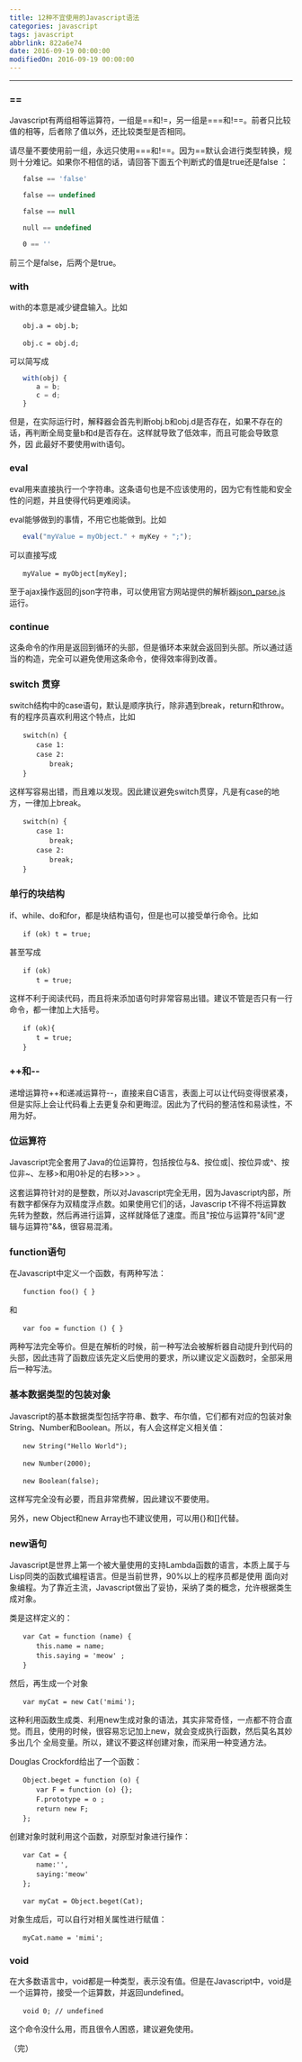 ```yaml
---
title: 12种不宜使用的Javascript语法
categories: javascript
tags: javascript
abbrlink: 822a6e74
date: 2016-09-19 00:00:00
modifiedOn: 2016-09-19 00:00:00
---
```


------------

### ==

Javascript有两组相等运算符，一组是==和!=，另一组是===和!==。前者只比较值的相等，后者除了值以外，还比较类型是否相同。

请尽量不要使用前一组，永远只使用===和!==。因为==默认会进行类型转换，规则十分难记。如果你不相信的话，请回答下面五个判断式的值是true还是false
：
```javascript
　　false == 'false'

　　false == undefined

　　false == null

　　null == undefined

　　0 == ''
```
前三个是false，后两个是true。

<!--more-->

### with

with的本意是减少键盘输入。比如
```
　　obj.a = obj.b;

　　obj.c = obj.d;
```
可以简写成
```javascript
　　with(obj) {  
　　　　a = b;  
　　　　c = d;  
　　}
```
但是，在实际运行时，解释器会首先判断obj.b和obj.d是否存在，如果不存在的话，再判断全局变量b和d是否存在。这样就导致了低效率，而且可能会导致意外，因
此最好不要使用with语句。

### eval

eval用来直接执行一个字符串。这条语句也是不应该使用的，因为它有性能和安全性的问题，并且使得代码更难阅读。

eval能够做到的事情，不用它也能做到。比如
```javascript
　　eval("myValue = myObject." + myKey + ";");
```

可以直接写成
```
　　myValue = myObject[myKey];
```
至于ajax操作返回的json字符串，可以使用官方网站提供的解析器[json_parse.js][1]运行。

### continue

这条命令的作用是返回到循环的头部，但是循环本来就会返回到头部。所以通过适当的构造，完全可以避免使用这条命令，使得效率得到改善。

### switch 贯穿

switch结构中的case语句，默认是顺序执行，除非遇到break，return和throw。有的程序员喜欢利用这个特点，比如
```
　　switch(n) {  
　　　　case 1:  
　　　　case 2:  
　　　　　　break;  
　　}
```
这样写容易出错，而且难以发现。因此建议避免switch贯穿，凡是有case的地方，一律加上break。
```
　　switch(n) {  
　　　　case 1:  
　　　　　　break;  
　　　　case 2:  
　　　　　　break;  
　　}
```
### 单行的块结构

if、while、do和for，都是块结构语句，但是也可以接受单行命令。比如
```
　　if (ok) t = true;
```
甚至写成
```
　　if (ok)  
　　　　t = true;
```
这样不利于阅读代码，而且将来添加语句时非常容易出错。建议不管是否只有一行命令，都一律加上大括号。
```
　　if (ok){  
　　　　t = true;  
　　}
```
### ++和--

递增运算符++和递减运算符--，直接来自C语言，表面上可以让代码变得很紧凑，但是实际上会让代码看上去更复杂和更晦涩。因此为了代码的整洁性和易读性，不用为好。

### 位运算符

Javascript完全套用了Java的位运算符，包括按位与&amp;、按位或|、按位异或^、按位非~、左移&gt;和用0补足的右移&gt;&gt;&gt;
。

这套运算符针对的是整数，所以对Javascript完全无用，因为Javascript内部，所有数字都保存为双精度浮点数。如果使用它们的话，Javascrip
t不得不将运算数先转为整数，然后再进行运算，这样就降低了速度。而且"按位与运算符"&amp;同"逻辑与运算符"&amp;&amp;，很容易混淆。

### function语句

在Javascript中定义一个函数，有两种写法：
```
　　function foo() { }
```
和
```
　　var foo = function () { }
```
两种写法完全等价。但是在解析的时候，前一种写法会被解析器自动提升到代码的头部，因此违背了函数应该先定义后使用的要求，所以建议定义函数时，全部采用后一种写法。

### 基本数据类型的包装对象

Javascript的基本数据类型包括字符串、数字、布尔值，它们都有对应的包装对象String、Number和Boolean。所以，有人会这样定义相关值：
```
　　new String("Hello World");

　　new Number(2000);

　　new Boolean(false);
```
这样写完全没有必要，而且非常费解，因此建议不要使用。

另外，new Object和new Array也不建议使用，可以用{}和[]代替。

### new语句

Javascript是世界上第一个被大量使用的支持Lambda函数的语言，本质上属于与Lisp同类的函数式编程语言。但是当前世界，90%以上的程序员都是使用
面向对象编程。为了靠近主流，Javascript做出了妥协，采纳了类的概念，允许根据类生成对象。

类是这样定义的：
```
　　var Cat = function (name) {  
　　　　this.name = name;  
　　　　this.saying = 'meow' ;  
　　}
```
然后，再生成一个对象
```
　　var myCat = new Cat('mimi');
```
这种利用函数生成类、利用new生成对象的语法，其实非常奇怪，一点都不符合直觉。而且，使用的时候，很容易忘记加上new，就会变成执行函数，然后莫名其妙多出几个
全局变量。所以，建议不要这样创建对象，而采用一种变通方法。

Douglas Crockford给出了一个函数：
```
　　Object.beget = function (o) {  
　　　　var F = function (o) {};  
　　　　F.prototype = o ;  
　　　　return new F;  
　　};
```
创建对象时就利用这个函数，对原型对象进行操作：
```
　　var Cat = {  
　　　　name:'',  
　　　　saying:'meow'  
　　};

　　var myCat = Object.beget(Cat);
```
对象生成后，可以自行对相关属性进行赋值：
```
　　myCat.name = 'mimi';
```
### void

在大多数语言中，void都是一种类型，表示没有值。但是在Javascript中，void是一个运算符，接受一个运算数，并返回undefined。
```
　　void 0; // undefined
```
这个命令没什么用，而且很令人困惑，建议避免使用。

（完）

   [1]: http://www.json.org/json_parse.js

